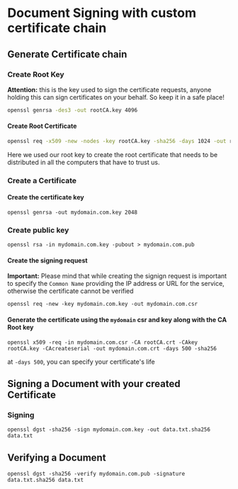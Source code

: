 # Document Signing with custom certificate chain

## Generate Certificate chain
### Create Root Key

**Attention:** this is the key used to sign the certificate requests, anyone holding this can sign certificates on your behalf. So keep it in a safe place!

```bash
openssl genrsa -des3 -out rootCA.key 4096
```

#### Create Root Certificate
```bash
openssl req -x509 -new -nodes -key rootCA.key -sha256 -days 1024 -out rootCA.crt
```

Here we used our root key to create the root certificate that needs to be distributed in all the computers that have to trust us.

### Create a Certificate

#### Create the certificate key

```
openssl genrsa -out mydomain.com.key 2048
```

### Create public key
```
openssl rsa -in mydomain.com.key -pubout > mydomain.com.pub
```

#### Create the signing request

**Important:** Please mind that while creating the signign request is important to specify the `Common Name` providing the IP address or URL for the service, otherwise the certificate
cannot be verified

```
openssl req -new -key mydomain.com.key -out mydomain.com.csr
```

#### Generate the certificate using the `mydomain` csr and key along with the CA Root key

```
openssl x509 -req -in mydomain.com.csr -CA rootCA.crt -CAkey rootCA.key -CAcreateserial -out mydomain.com.crt -days 500 -sha256
```
at `-days 500`, you can specify your certificate's life

## Signing a Document with your created Certificate

### Signing
```
openssl dgst -sha256 -sign mydomain.com.key -out data.txt.sha256 data.txt 
```
## Verifying a Document
```
openssl dgst -sha256 -verify mydomain.com.pub -signature data.txt.sha256 data.txt
```